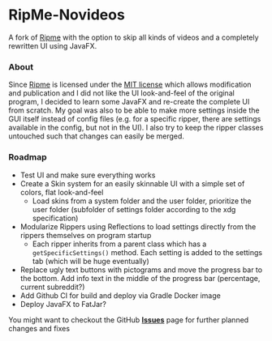 # RipMe-Novideos
A fork of [Ripme](https://github.com/RipMeApp/ripme) with the option to skip all kinds of videos and a completely rewritten UI using JavaFX.

### About
Since [Ripme](https://github.com/RipMeApp/ripme) is licensed under the [MIT license](LICENSE.txt) which allows modification and publication and I did not like the UI look-and-feel of the original program, I decided to learn some JavaFX and re-create the complete UI from scratch.
My goal was also to be able to make more settings inside the GUI itself instead of config files (e.g. for a specific ripper, there are settings available in the config, but not in the UI). 
I also try to keep the ripper classes untouched such that changes can easily be merged.

### Roadmap
* Test UI and make sure everything works
* Create a Skin system for an easily skinnable UI with a simple set of colors, flat look-and-feel
    * Load skins from a system folder and the user folder, prioritize the user folder (subfolder of settings folder according to the xdg specification)
* Modularize Rippers using Reflections to load settings directly from the rippers themselves on program startup
    * Each ripper inherits from a parent class which has a `getSpecificSettings()` method. Each setting is added to the settings tab (which will be huge eventually)
* Replace ugly text buttons with pictograms and move the progress bar to the bottom. Add info text in the middle of the progress bar (percentage, current subreddit?)
* Add Github CI for build and deploy via Gradle Docker image
* Deploy JavaFX to FatJar?

You might want to checkout the GitHub **[Issues](../../issues)** page for further planned changes and fixes